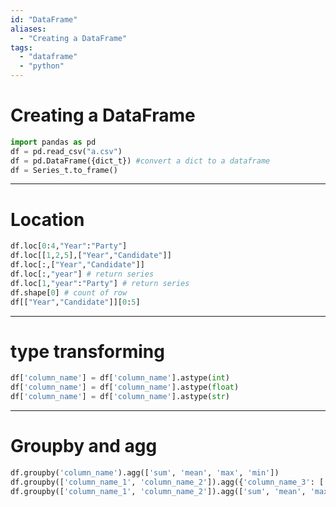 ```yaml
---
id: "DataFrame"
aliases:
  - "Creating a DataFrame"
tags:
  - "dataframe"
  - "python"
---
```


# Creating a DataFrame
```python
import pandas as pd
df = pd.read_csv("a.csv")
df = pd.DataFrame({dict_t}) #convert a dict to a dataframe
df = Series_t.to_frame()
```
---
# Location
```python
df.loc[0:4,"Year":"Party"]
df.loc[[1,2,5],["Year","Candidate"]]
df.loc[:,["Year","Candidate"]]
df.loc[:,"year"] # return series
df.loc[1,"year":"Party"] # return series
df.shape[0] # count of row
df[["Year","Candidate"]][0:5]
```
---
# type transforming
```python
df['column_name'] = df['column_name'].astype(int)
df['column_name'] = df['column_name'].astype(float)
df['column_name'] = df['column_name'].astype(str)
```
---
# Groupby and agg
```python
df.groupby('column_name').agg(['sum', 'mean', 'max', 'min'])
df.groupby(['column_name_1', 'column_name_2']).agg({'column_name_3': ['sum', 'mean'], 'column_name_4': ['max', 'min']})
df.groupby(['column_name_1', 'column_name_2']).agg(['sum', 'mean', 'max', 'min'])
```





